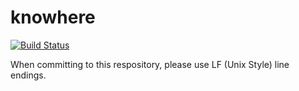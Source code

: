# knowhere
[![Build Status](https://travis-ci.org/justKnoWhere/knowhere.svg?branch=master)](https://travis-ci.org/justKnoWhere/knowhere)

When committing to this respository, please use LF (Unix Style) line endings.
